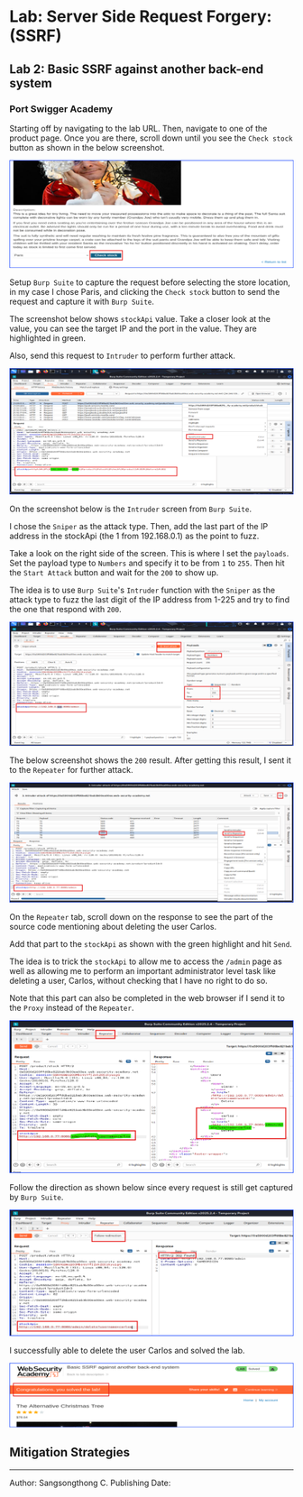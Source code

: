 # Lab: Server Side Request Forgery: (SSRF)

## Lab 2: Basic SSRF against another back-end system

### Port Swigger Academy

Starting off by navigating to the lab URL. Then, navigate to one of the product page. Once you are there, scroll down until you see the `Check stock` button as shown in the below screenshot.

![checkStock](images/SSRFLab2_1_checkStock.png)

Setup `Burp Suite` to capture the request before selecting the store location, in my case I chose Paris, and clicking the `Check stock` button to send the request and capture it with `Burp Suite`.

The screenshot below shows `stockApi` value. Take a closer look at the value, you can see the target IP and the port in the value. They are highlighted in green.

Also, send this request to `Intruder` to perform further attack.

![sendToIntruder](images/SSRFLab2_1_sendToIntruder.png)

On the screenshot below is the `Intruder` screen from `Burp Suite`.

I chose the `Sniper` as the attack type. Then, add the last part of the IP address in the stockApi (the 1 from 192.168.0.1) as the point to fuzz.

Take a look on the right side of the screen. This is where I set the `payloads`. Set the payload type to `Numbers` and specify it to be from `1` to `255`. Then hit the `Start Attack` button and wait for the `200` to show up.

The idea is to use `Burp Suite`'s `Intruder` function with the `Sniper` as the attack type to fuzz the last digit of the IP address from 1-225 and try to find the one that respond with `200`.

![intruderSettingWithTheStockApiChange](images/SSRFLab2_3_intruderSettingWithTheStockApiChange.png)

The below screenshot shows the `200` result. After getting this result, I sent it to the `Repeater` for further attack.

![PauseAndSendToRepeater](images/SSRFLab2_4_PauseAndSendToRepeater.png)

On the `Repeater` tab, scroll down on the response to see the part of the source code mentioning about deleting the user Carlos.

Add that part to the `stockApi` as shown with the green highlight and hit `Send`.

The idea is to trick the `stockApi` to allow me to access the `/admin` page as well as allowing me to perform an important administrator level task like deleting a user, Carlos, without checking that I have no right to do so.

Note that this part can also be completed in the web browser if I send it to the `Proxy` instead of the `Repeater`.

![deleteCarlos](images/SSRFLab2_5_deleteCarlos.png)

Follow the direction as shown below since every request is still get captured by `Burp Suite`.

![followRedirection](images/SSRFLab2_6_followRedirection.png)

I successfully able to delete the user Carlos and solved the lab.

![labSolved](images/SSRFLab2_7_labSolved.png)

## Mitigation Strategies

---

Author: Sangsongthong C.
Publishing Date:
